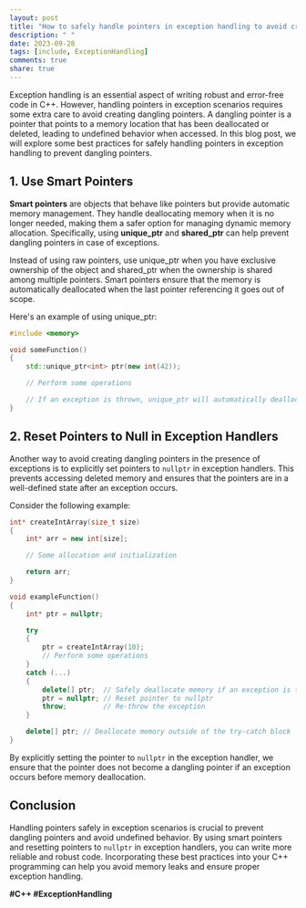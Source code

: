 ```yaml
---
layout: post
title: "How to safely handle pointers in exception handling to avoid creating dangling pointers in C++"
description: " "
date: 2023-09-28
tags: [include, ExceptionHandling]
comments: true
share: true
---
```


Exception handling is an essential aspect of writing robust and error-free code in C++. However, handling pointers in exception scenarios requires some extra care to avoid creating dangling pointers. A dangling pointer is a pointer that points to a memory location that has been deallocated or deleted, leading to undefined behavior when accessed. In this blog post, we will explore some best practices for safely handling pointers in exception handling to prevent dangling pointers.

## 1. Use Smart Pointers
**Smart pointers** are objects that behave like pointers but provide automatic memory management. They handle deallocating memory when it is no longer needed, making them a safer option for managing dynamic memory allocation. Specifically, using **unique_ptr** and **shared_ptr** can help prevent dangling pointers in case of exceptions.

Instead of using raw pointers, use unique_ptr when you have exclusive ownership of the object and shared_ptr when the ownership is shared among multiple pointers. Smart pointers ensure that the memory is automatically deallocated when the last pointer referencing it goes out of scope.

Here's an example of using unique_ptr:

```cpp
#include <memory>

void someFunction()
{
    std::unique_ptr<int> ptr(new int(42));

    // Perform some operations

    // If an exception is thrown, unique_ptr will automatically deallocate the memory
}
```

## 2. Reset Pointers to Null in Exception Handlers
Another way to avoid creating dangling pointers in the presence of exceptions is to explicitly set pointers to `nullptr` in exception handlers. This prevents accessing deleted memory and ensures that the pointers are in a well-defined state after an exception occurs.

Consider the following example:

```cpp
int* createIntArray(size_t size)
{
    int* arr = new int[size];

    // Some allocation and initialization

    return arr;
}

void exampleFunction()
{
    int* ptr = nullptr;

    try
    {
        ptr = createIntArray(10);
        // Perform some operations
    }
    catch (...)
    {
        delete[] ptr;  // Safely deallocate memory if an exception is thrown
        ptr = nullptr; // Reset pointer to nullptr
        throw;         // Re-throw the exception
    }

    delete[] ptr; // Deallocate memory outside of the try-catch block
}
```

By explicitly setting the pointer to `nullptr` in the exception handler, we ensure that the pointer does not become a dangling pointer if an exception occurs before memory deallocation.

## Conclusion
Handling pointers safely in exception scenarios is crucial to prevent dangling pointers and avoid undefined behavior. By using smart pointers and resetting pointers to `nullptr` in exception handlers, you can write more reliable and robust code. Incorporating these best practices into your C++ programming can help you avoid memory leaks and ensure proper exception handling.

**#C++ #ExceptionHandling**